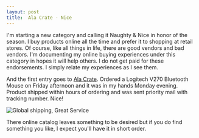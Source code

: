 ```yaml
---
layout: post
title:  Ala Crate - Nice
---
```

I'm starting a new category and calling it Naughty & Nice in honor of the season. I buy products online all the time and prefer it to shopping at retail stores. Of course, like all things in life, there are good vendors and bad vendors. I'm documenting my online buying experiences under this category in hopes it will help others. I do not get paid for these endorsements. I simply relate my experiences as I see them.  
  
And the first entry goes to [Ala Crate](http://http://alacrate.com). Ordered a Logitech V270 Bluetooth Mouse on Friday afternoon and it was in my hands Monday evening. Product shipped within hours of ordering and was sent priority mail with tracking number. Nice!  
  


![Global shipping, Great Service](http://www.alacrate.com/store/includes/templates/custom/images/logo.gif)

  
  
There online catalog leaves something to be desired but if you do find something you like, I expect you'll have it in short order.  
  

